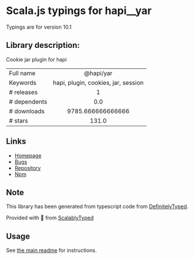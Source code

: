 
# Scala.js typings for hapi__yar

Typings are for version 10.1

## Library description:
Cookie jar plugin for hapi

|                    |                 |
| ------------------ | :-------------: |
| Full name          | @hapi/yar |
| Keywords           | hapi, plugin, cookies, jar, session |
| # releases         | 1 |
| # dependents       | 0.0 |
| # downloads        | 9785.666666666666 |
| # stars            | 131.0 |

## Links
- [Homepage](https://github.com/hapijs/yar#readme)
- [Bugs](https://github.com/hapijs/yar/issues)
- [Repository](https://github.com/hapijs/yar)
- [Npm](https://www.npmjs.com/package/%40hapi%2Fyar)
    


## Note
This library has been generated from typescript code from [DefinitelyTyped](https://definitelytyped.org).

Provided with :purple_heart: from [ScalablyTyped](https://github.com/oyvindberg/ScalablyTyped)

## Usage
See [the main readme](../../readme.md) for instructions.


